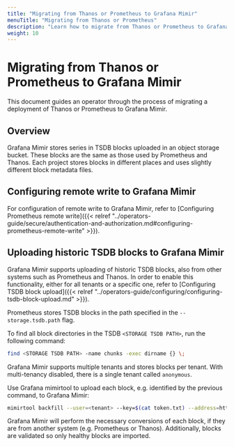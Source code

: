 ```yaml
---
title: "Migrating from Thanos or Prometheus to Grafana Mimir"
menuTitle: "Migrating from Thanos or Prometheus"
description: "Learn how to migrate from Thanos or Prometheus to Grafana Mimir."
weight: 10
---
```


# Migrating from Thanos or Prometheus to Grafana Mimir

This document guides an operator through the process of migrating a deployment of Thanos or Prometheus to Grafana Mimir.

## Overview

Grafana Mimir stores series in TSDB blocks uploaded in an object storage bucket.
These blocks are the same as those used by Prometheus and Thanos.
Each project stores blocks in different places and uses slightly different block metadata files.

## Configuring remote write to Grafana Mimir

For configuration of remote write to Grafana Mimir, refer to [Configuring Prometheus remote write]({{< relref "../operators-guide/secure/authentication-and-authorization.md#configuring-prometheus-remote-write" >}}).

## Uploading historic TSDB blocks to Grafana Mimir

Grafana Mimir supports uploading of historic TSDB blocks, also from other systems such as Prometheus and Thanos.
In order to enable this functionality, either for all tenants or a specific one, refer to
[Configuring TSDB block upload]({{< relref "../operators-guide/configuring/configuring-tsdb-block-upload.md" >}}).

Prometheus stores TSDB blocks in the path specified in the `--storage.tsdb.path` flag.

To find all block directories in the TSDB `<STORAGE TSDB PATH>`, run the following command:

```bash
find <STORAGE TSDB PATH> -name chunks -exec dirname {} \;
```

Grafana Mimir supports multiple tenants and stores blocks per tenant. With multi-tenancy disabled, there
is a single tenant called `anonymous`.

Use Grafana mimirtool to upload each block, e.g. identified by the previous command, to Grafana Mimir:

```bash
mimirtool backfill --user=<tenant> --key=$(cat token.txt) --address=http://<mimir-hostname> --id=<tenant> <block1> <block2>...
```

Grafana Mimir will perform the necessary conversions of each block, if they are from another system
(e.g. Prometheus or Thanos). Additionally, blocks are validated so only healthy blocks are imported.
